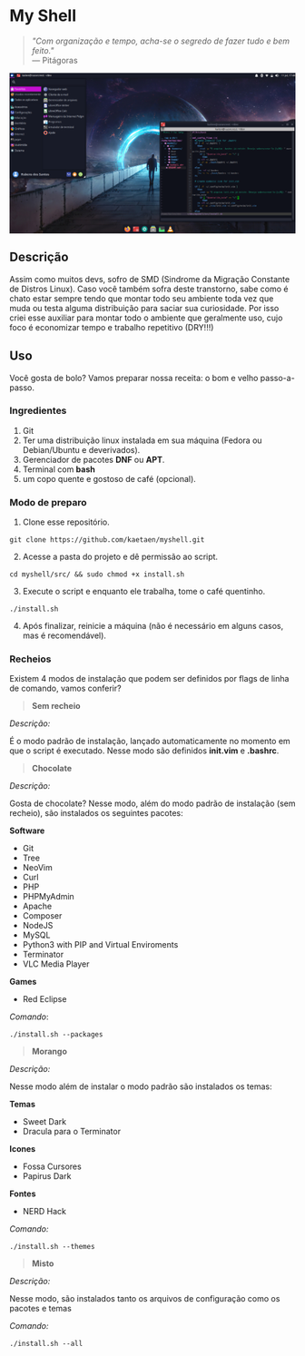 # My Shell
> _"Com organização e tempo, acha-se o segredo de fazer tudo e bem feito."_
<br> — Pitágoras

<!-- img -->
<p align="center">
  <img src="screenshot.png" align="center"/>
</p>
<!-- Img -->

## Descrição

Assim como muitos devs, sofro de SMD (Sindrome da Migração Constante de Distros Linux). Caso você também sofra deste transtorno, sabe como é chato estar sempre tendo que montar todo seu ambiente toda vez que muda ou testa alguma distribuição para saciar sua curiosidade. Por isso criei esse auxiliar para montar todo o ambiente que geralmente uso, cujo foco é economizar tempo e trabalho repetitivo (DRY!!!)

## Uso

Você gosta de bolo? Vamos preparar nossa receita: o bom e velho passo-a-passo.

### Ingredientes

1. Git 
2. Ter uma distribuição linux instalada em sua máquina (Fedora ou Debian/Ubuntu e deverivados).
3. Gerenciador de pacotes **DNF** ou **APT**.
4. Terminal com **bash**
5. um copo quente e gostoso de café (opcional).

### Modo de preparo

1. Clone esse repositório.

```
git clone https://github.com/kaetaen/myshell.git
```

2. Acesse a pasta do projeto e dê permissão ao script.

```
cd myshell/src/ && sudo chmod +x install.sh
```

3. Execute o script e enquanto ele trabalha, tome o café quentinho.

```
./install.sh
```

4. Após finalizar, reinicie a máquina (não é necessário em alguns casos, mas é recomendável).

### Recheios

Existem 4 modos de instalação que podem ser definidos por flags de linha de comando, vamos conferir?


> **Sem recheio**

_Descrição:_

É o modo padrão de instalação, lançado automaticamente no momento em que o script é executado. Nesse modo são definidos **init.vim** e **.bashrc**.


> **Chocolate**

_Descrição:_

Gosta de chocolate? Nesse modo, além do modo padrão de instalação (sem recheio), são instalados os seguintes pacotes:

**Software**

* Git
* Tree
* NeoVim 
* Curl 
* PHP 
* PHPMyAdmin
* Apache 
* Composer
* NodeJS
* MySQL 
* Python3 with PIP and Virtual Enviroments 
* Terminator
* VLC Media Player

**Games**

* Red Eclipse 

_Comando_:

```
./install.sh --packages
```


> **Morango**

_Descrição:_

Nesse modo além de instalar o modo padrão são instalados os temas:

**Temas**

* Sweet Dark
* Dracula para o Terminator

**Icones**

* Fossa Cursores
* Papirus Dark

**Fontes**

* NERD Hack

_Comando:_

```
./install.sh --themes
```

> **Misto**

_Descrição:_

Nesse modo, são instalados tanto os arquivos de configuração como os pacotes e temas

_Comando:_

```
./install.sh --all
```
